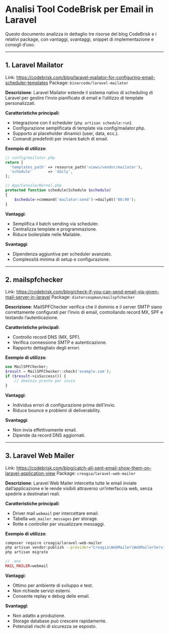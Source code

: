 # Analisi Tool CodeBrisk per Email in Laravel

Questo documento analizza in dettaglio tre risorse del blog CodeBrisk e i relativi package, con vantaggi, svantaggi, snippet di implementazione e consigli d’uso.

---
## 1. Laravel Mailator
Link: https://codebrisk.com/blog/laravel-mailator-for-configuring-email-scheduler-templates
Package: `binarcode/laravel-mailator`

**Descrizione**:
Laravel Mailator estende il sistema nativo di scheduling di Laravel per gestire l’invio pianificato di email e l’utilizzo di template personalizzati.

**Caratteristiche principali**:
- Integrazione con il scheduler (`php artisan schedule:run`).
- Configurazione semplificata di template via config/mailator.php.
- Supporto ai placeholder dinamici (user, data, ecc.).
- Comandi predefiniti per inviare batch di email.

**Esempio di utilizzo**:
```php
// config/mailator.php
return [
  'templates_path' => resource_path('views/vendor/mailator'),
  'schedule'       => 'daily',
];

// App/Console/Kernel.php
protected function schedule(Schedule $schedule)
{
    $schedule->command('mailator:send')->dailyAt('08:00');
}
```

**Vantaggi**:
- Semplifica il batch sending via scheduler.
- Centralizza template e programmazione.
- Riduce boilerplate nelle Mailable.

**Svantaggi**:
- Dipendenza aggiuntiva per scheduler avanzato.
- Complessità minima di setup e configurazione.

---
## 2. mailspfchecker
Link: https://codebrisk.com/blog/check-if-you-can-send-email-via-given-mail-server-in-laravel
Package: `dietercoopman/mailspfchecker`

**Descrizione**:
MailSPFChecker verifica che il dominio e il server SMTP siano correttamente configurati per l’invio di email, controllando record MX, SPF e testando l’autenticazione.

**Caratteristiche principali**:
- Controllo record DNS (MX, SPF).
- Verifica connessione SMTP e autenticazione.
- Rapporto dettagliato degli errori.

**Esempio di utilizzo**:
```php
use MailSPFChecker;
$result = MailSPFChecker::check('example.com');
if ($result->isSuccess()) {
    // dominio pronto per invio
}
```

**Vantaggi**:
- Individua errori di configurazione prima dell’invio.
- Riduce bounce e problemi di deliverability.

**Svantaggi**:
- Non invia effettivamente email.
- Dipende da record DNS aggiornati.

---
## 3. Laravel Web Mailer
Link: https://codebrisk.com/blog/catch-all-sent-email-show-them-on-laravel-application-view
Package: `creagia/laravel-web-mailer`

**Descrizione**:
Laravel Web Mailer intercetta tutte le email inviate dall’applicazione e le rende visibili attraverso un’interfaccia web, senza spedirle a destinatari reali.

**Caratteristiche principali**:
- Driver mail `webmail` per intercettare email.
- Tabella `web_mailer_messages` per storage.
- Rotte e controller per visualizzare messaggi.

**Esempio di utilizzo**:
```bash
composer require creagia/laravel-web-mailer
php artisan vendor:publish --provider="Creagia\WebMailer\WebMailerServiceProvider"
php artisan migrate
```
```php
// .env
MAIL_MAILER=webmail
```

**Vantaggi**:
- Ottimo per ambiente di sviluppo e test.
- Non richiede servizi esterni.
- Consente replay e debug delle email.

**Svantaggi**:
- Non adatto a produzione.
- Storage database può crescere rapidamente.
- Potenziali rischi di sicurezza se esposto.
